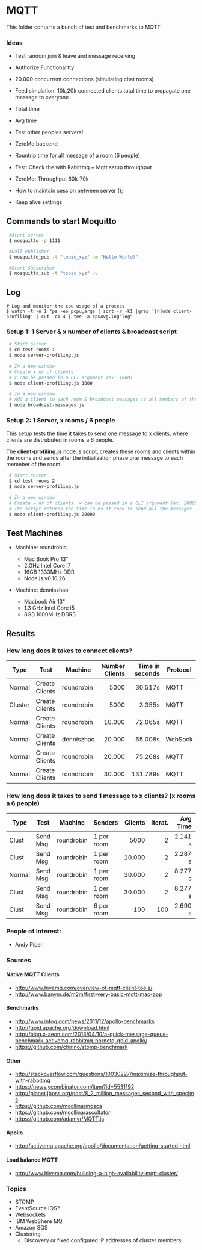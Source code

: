 # MQTT
This folder contains a bunch of test and benchmarks to  MQTT

### Ideas
* Test random join & leave and message receiving
* Authorize Functionalitty
* 20.000 concurrent connections (simulating chat rooms)
* Feed simulation: 10k,20k connected clients total time to propagate one message to everyone
 * Total time
 * Avg time
 * Test other peoples servers!

* ZeroMq backend
* Rountrip time for all message of a room (6 people)
* Test: Check the with Rabittmq + Mqtt setup throughput
* ZeroMq: Throughput 60k-70k
* How to maintain session between server ();
* Keep alive settings

## Commands to start Moquitto
   ```bash
    #Start server
    $ mosquitto -p 1111

    #Call Publisher
    $ mosquitto_pub -t "topic_xyz" -m "Hello World!"

    #Start Subscriber
    $ mosquitto_sub -t "topic_xyz" -v
   ```

## Log
```
# Log and monitor the cpu usage of a process
$ watch -t -n 1 "ps -eo pcpu,args | sort -r -k1 |grep '[n]ode client-profiling' | cut -c1-4 | tee -a cpuAvg.log"log"

```

### Setup 1:  1 Server & x number of clients & broadcast script

   ```bash
    # Start server
    $ cd test-rooms-1
    $ node server-profiling.js

    # In a new window
    # Create x nr of clients
    # x can be passed in a CLI argument (ex: 1000)
    $ node client-profiling.js 1000

    # In a new window
    # Add a client to each room & broadcast messages to all members of the room
    $ node broadcast-messages.js

   ```

### Setup 2: 1 Server, x rooms / 6 people
This setup tests the time it takes to send one message to x clients, where clients are distrubuted in rooms a 6 people.

The **client-profiling.js** node.js script, creates these rooms and clients within the rooms
and sends after the initialization phase one message to each memeber of the room.

   ```bash
    # Start server
    $ cd test-rooms-2
    $ node server-profiling.js

    # In a new window
    # Create x nr of clients. x can be passed in a CLI argument (ex: 20000)
    # The script returns the time in ms it took to send all the messages
    $ node client-profiling.js 20000


   ```
## Test Machines
  * Machine: roundrobin
    * Mac Book Pro 13"
    * 2.GHz Intel Core i7
    * 16GB 1333MHz DDR
    * Node.js v0.10.26

  * Machine: denniszhao
    * Macbook Air 13"
    * 1.3 GHz Intel Core i5
    * 8GB 1600MHz DDR3




## Results
### How long does it takes to connect clients?
| Type    | Test           | Machine    | Number Clients  | Time in seconds | Protocol|
|---------|----------------|------------|----------------:|----------------:|---------|
| Normal  | Create Clients | roundrobin |           5000  | 30.517s         | MQTT    |
| Cluster | Create Clients | roundrobin |           5000  | 3.355s          | MQTT    |
| Normal  | Create Clients | roundrobin |         10.000  | 72.065s         | MQTT    |
| Normal  | Create Clients | denniszhao |         20.000  | 65.008s         | WebSock |
| Normal  | Create Clients | roundrobin |         20.000  | 75.268s         | MQTT    |
| Normal  | Create Clients | roundrobin |         30.000  | 131.789s        | MQTT    |


### How long does it takes to send 1 message to x clients? (x rooms a 6 people) 
| Type      | Test           | Machine    | Senders    | Clients  | Iterat. | Avg Time | Total    | CPU Avg| #Msg| 
|-----------|----------------|------------|------------|---------:|-----------:| --------:|---------:|-------:|----:|
| Clust | Send Msg   | roundrobin | 1 per room |     5000 | 2          | 2.141 s  | 69.72 s  |        ||
| Clust | Send Msg   | roundrobin | 1 per room |   10.000 | 2          | 2.287 s  | 136.36 s |        ||
| Normal    | Send Msg   | roundrobin | 1 per room |   30.000 | 2          | 8.277 s  | 403.04 s |        ||
| Clust | Send Msg   | roundrobin | 1 per room |   30.000 | 2          | 8.277 s  | 403.04 s |        ||
| Clust | Send Msg   | roundrobin | 6 per room |      100 | 100        | 2.690 s  | 207.06 s |10.35 % |59200|



### People of Interest:
  * Andy Piper

### Sources

#### Native MQTT Clients
* http://www.hivemq.com/overview-of-mqtt-client-tools/
* http://www.banym.de/m2m/first-very-basic-mqtt-mac-app

#### Benchmarks

* http://www.infoq.com/news/2011/12/apollo-benchmarks
* http://qpid.apache.org/download.html
* http://blog.x-aeon.com/2013/04/10/a-quick-message-queue-benchmark-activemq-rabbitmq-hornetq-qpid-apollo/
* https://github.com/chirino/stomp-benchmark

#### Other

* http://stackoverflow.com/questions/10030227/maximize-throughput-with-rabbitmq
* https://news.ycombinator.com/item?id=5531192
* http://planet.jboss.org/post/8_2_million_messages_second_with_specjms
* https://github.com/mcollina/mosca
* https://github.com/mcollina/ascoltatori
* https://github.com/adamvr/MQTT.js

#### Apollo
* http://activemq.apache.org/apollo/documentation/getting-started.html

#### Load balance MQTT
* http://www.hivemq.com/building-a-high-availability-mqtt-cluster/

### Topics
* STOMP
* EventSource iOS?
* Websockets
* IBM WebShere MQ
* Amazon SQS
* Clustering
  * Discovery or fixed configured IP addresses of cluster members






